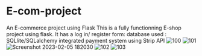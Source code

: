 # E-com-project
An E-commerce project using Flask
This is a fully functionning E-shop project using flask.
It has a log in/ register form:
database used : SQLlite/SQLalchemy 
integrated payment system using Strip API
![100](https://user-images.githubusercontent.com/96140760/216834244-d2789ff6-dca7-4e6c-8fd8-9f1bc8a70eba.png)
![101](https://user-images.githubusercontent.com/96140760/216834248-c329ef8e-7f89-440d-9364-21b6b6fa6689.png)
![Screenshot 2023-02-05 182030](https://user-images.githubusercontent.com/96140760/216834249-45695926-508d-433f-ac95-5f4feab67823.png)
![102](https://user-images.githubusercontent.com/96140760/216834251-1324a83e-57dc-4e39-b9d2-04eeeecaeda3.png)
![103](https://user-images.githubusercontent.com/96140760/216834252-07ebe15e-e155-4c28-9db0-5234c534b714.png)
